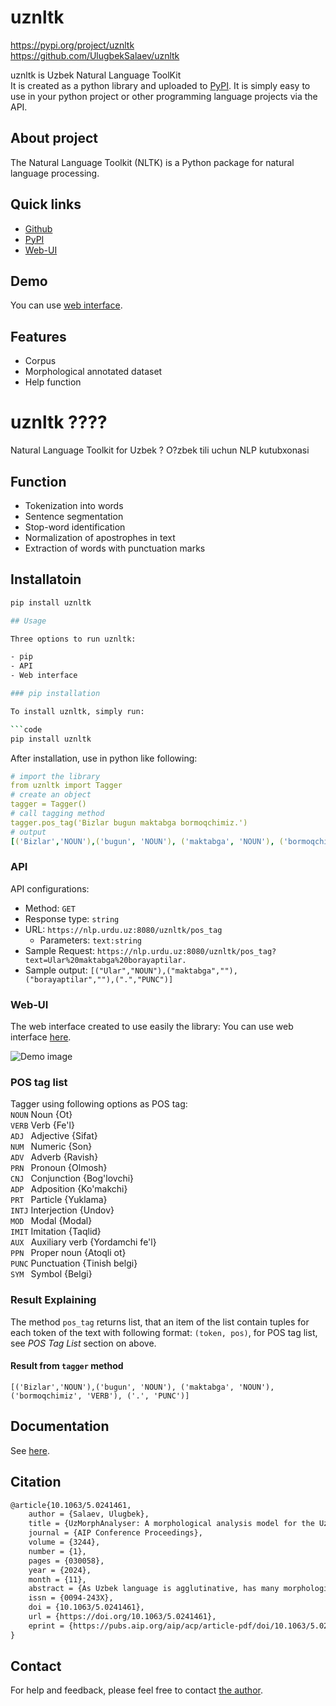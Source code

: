 # uznltk

https://pypi.org/project/uznltk <br>
https://github.com/UlugbekSalaev/uznltk

uznltk is Uzbek Natural Language ToolKit  
It is created as a python library and uploaded to [PyPI](https://pypi.org/). It is simply easy to use in your python project or other programming language projects via the API. 

## About project
The Natural Language Toolkit (NLTK) is a Python package for natural language processing.
## Quick links

- [Github](https://github.com/UlugbekSalaev/uznltk)
- [PyPI](https://pypi.org/project/uznltk/)
- [Web-UI](https://nlp.urdu.uz/?menu=uznltk)

## Demo

You can use [web interface](http://nlp.urdu.uz/?menu=uznltk).

## Features

- Corpus 
- Morphological annotated dataset
- Help function

# uznltk ????

 Natural Language Toolkit for Uzbek ? O?zbek tili uchun NLP kutubxonasi

## Function

- Tokenization into words
- Sentence segmentation
- Stop-word identification
- Normalization of apostrophes in text
- Extraction of words with punctuation marks

## Installatoin

```bash
pip install uznltk

## Usage

Three options to run uznltk:

- pip
- API 
- Web interface

### pip installation

To install uznltk, simply run:

```code
pip install uznltk
```

After installation, use in python like following:
```yml
# import the library
from uznltk import Tagger
# create an object 
tagger = Tagger()
# call tagging method
tagger.pos_tag('Bizlar bugun maktabga bormoqchimiz.')
# output
[('Bizlar','NOUN'),('bugun', 'NOUN'), ('maktabga', 'NOUN'), ('bormoqchimiz', 'VERB'), ('.', 'PUNC')]
```

### API
API configurations: 
 - Method: `GET`
 - Response type: `string`
 - URL: `https://nlp.urdu.uz:8080/uznltk/pos_tag`
   - Parameters: `text:string`
 - Sample Request: `https://nlp.urdu.uz:8080/uznltk/pos_tag?text=Ular%20maktabga%20borayaptilar.`
 - Sample output: `[("Ular","NOUN"),("maktabga",""),("borayaptilar",""),(".","PUNC")]`

### Web-UI

The web interface created to use easily the library:
You can use web interface [here](http://nlp.urdu.uz/?page=uznltk).

![Demo image](src/uznltk/web-interface-ui.png)

### POS tag list
Tagger using following options as POS tag:<br>
    `NOUN`  Noun {Ot}<br>
    `VERB`  Verb {Fe'l}<br>
    `ADJ `  Adjective {Sifat}<br>
    `NUM `  Numeric {Son}<br>
    `ADV `  Adverb {Ravish}<br>
    `PRN `  Pronoun {Olmosh}<br>
    `CNJ `  Conjunction {Bog'lovchi}<br>
    `ADP `  Adposition {Ko'makchi}<br>
    `PRT `  Particle {Yuklama}<br>
    `INTJ`  Interjection {Undov}<br>
    `MOD `  Modal {Modal}<br>
    `IMIT`  Imitation {Taqlid}<br>
    `AUX `  Auxiliary verb {Yordamchi fe'l}<br>
    `PPN `  Proper noun {Atoqli ot}<br>
    `PUNC`  Punctuation {Tinish belgi}<br>
    `SYM `  Symbol {Belgi}<br>

### Result Explaining

The method ```pos_tag``` returns list, that an item of the list contain tuples for each token of the text with following format: ```(token, pos)```, for POS tag list, see <i>POS Tag List</i> section on above.  
#### Result from `tagger` method
`[('Bizlar','NOUN'),('bugun', 'NOUN'), ('maktabga', 'NOUN'), ('bormoqchimiz', 'VERB'), ('.', 'PUNC')]`

## Documentation

See [here](https://github.com/UlugbekSalaev/uznltk).

## Citation

```tex
@article{10.1063/5.0241461,
    author = {Salaev, Ulugbek},
    title = {UzMorphAnalyser: A morphological analysis model for the Uzbek language using inflectional endings},
    journal = {AIP Conference Proceedings},
    volume = {3244},
    number = {1},
    pages = {030058},
    year = {2024},
    month = {11},
    abstract = {As Uzbek language is agglutinative, has many morphological features which words formed by combining root and affixes. Affixes play an important role in the morphological analysis of words, by adding additional meanings and grammatical functions to words. Inflectional endings are utilized to express various morphological features within the language. This feature introduces numerous possibilities for word endings, thereby significantly expanding the word vocabulary and exacerbating issues related to data sparsity in statistical models. This paper present modeling of the morphological analysis of Uzbek words, including stemming, lemmatizing, and the extraction of morphological information while considering morpho-phonetic exceptions. Main steps of the model involve developing a complete set of word-ending with assigned morphological information, and additional datasets for morphological analysis. The proposed model was evaluated using a curated test set comprising 5.3K words. Through manual verification of stemming, lemmatizing, and morphological feature corrections carried out by linguistic specialists, it obtained a word-level accuracy of over 91\%. The developed tool based on the proposed model is available as a web-based application and an open-source Python library.},
    issn = {0094-243X},
    doi = {10.1063/5.0241461},
    url = {https://doi.org/10.1063/5.0241461},
    eprint = {https://pubs.aip.org/aip/acp/article-pdf/doi/10.1063/5.0241461/20272108/030058\_1\_5.0241461.pdf},
}
```

## Contact

For help and feedback, please feel free to contact [the author](https://github.com/UlugbekSalaev).